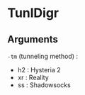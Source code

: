 # TunlDigr
 
## Arguments
`-tm` (tunneling method) :
- h2 : Hysteria 2
- xr : Reality
- ss : Shadowsocks
